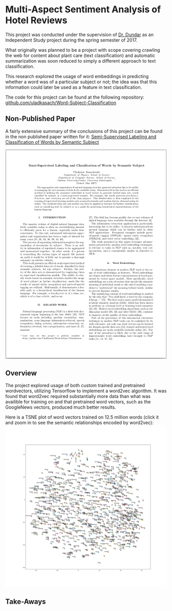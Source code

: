 # Multi-Aspect Sentiment Analysis of Hotel Reviews

This project was conducted under the supervision of [Dr. Dundar][dundar_homepage] as an Independent Study project during the spring semester of 2017.

What originally was planned to be a project with scope covering crawling the web for content about plant care (text classification) and automatic summarization was soon reduced to simply a different approach to text classification.

This research explored the usage of word embeddings in predicting whether a word was of a particular subject or not; the idea was that this information could later be used as a feature in text classification.  

The code for this project can be found at the following repository: [github.com/uladkasach/Word-Subject-Classification][codebase]

## Non-Published Paper

A fairly extensive summary of the conclusions of this project can be found in the non published paper written for it:
[Semi-Supervised Labeling and Classification of Words by Semantic Subject][paper]

[![pdf_preview][SSR_Preview]][paper]



## Overview

The project explored usage of both custom trained and pretrained wordvectors, utilizing Tensorflow to implement a word2vec algorithm. It was found that word2vec required substantially more data than what was availible for training on and that pretrained word vectors, such as the GoogleNews vectors, produced much better results.

Here is a TSNE plot of word vectors trained on 12.5 million words (click it and zoom in to see the semantic relationships encoded by word2vec):
![reference_image][tsne_words]


## Take-Aways
[dundar_homepage]: https://cs.iupui.edu/~dundar/index.htm
[codebase]: https://github.com/uladkasach/Word-Subject-Classification

[SSR_Preview]: /_material/other_papers/previews/Semantic_Subject_Recognition_Preview.png "Semi-Supervised Labeling and Classification of Words by Semantic Subject"
[paper]: /_material/other_papers/Semantic_Subject_Recognition.pdf


[tsne_words]:  /_material/research/Semantic_Subject/tsne_12.5m_stop.png
